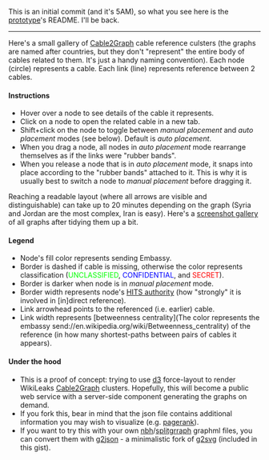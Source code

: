 This is an initial commit (and it's 5AM), so what you see here is the [prototype](http://is.gd/cableweaver)'s README. I'll be back.

-------------------------------------------

Here's a small gallery of [Cable2Graph](http://wlwardiary.github.com/cable2graph/) cable reference culsters (the graphs are named after countries, but they don't "represent" the entire body of cables related to them. It's just a handy naming convention). Each node (circle) represents a cable. Each link (line) represents reference between 2 cables.

#### Instructions

* Hover over a node to see details of the cable it represents.
* Click on a node to open the related cable in a new tab.
* Shift+click on the node to toggle between *manual placement* and *auto placement* modes (see below). Default is *auto placement*.
* When you drag a node, all nodes in *auto placement* mode rearrange themselves as if the links were "rubber bands".
* When you release a node that is in *auto placement* mode, it snaps into place according to the "rubber bands" attached to it.
  This is why it is usually best to switch a node to *manual placement* before dragging it.

Reaching a readable layout (where all arrows are visible and distinguishable) can take up to 20 minutes depending on the graph
(Syria and Jordan are the most complex, Iran is easy). Here's a [screenshot gallery](http://is.gd/cableweavergallery) of all graphs after tidying them up a bit.

#### Legend

* Node's fill color represents sending Embassy.
* Border is dashed if cable is missing, otherwise the color represents classification
(<font color="00ff00">UNCLASSIFIED</font>, <font color="#0000ff">CONFIDENTIAL</font>, and <font color="#ff0000">SECRET</font>).
* Border is darker when node is in *manual placement* mode.
* Border width represents node's [HITS authority](https://en.wikipedia.org/wiki/HITS_algorithm) (how "strongly" it is involved in [in]direct reference).
* Link arrowhead points to the referenced (i.e. earlier) cable.
* Link width represents [betweenness centrality](The color represents the embassy send://en.wikipedia.org/wiki/Betweenness_centrality)
  of the reference (in how many shortest-paths between pairs of cables it appears).

#### Under the hood

* This is a proof of concept: trying to use [d3](http://d3js.org) force-layout to render WikiLeaks
  [Cable2Graph](http://wlwardiary.github.com/cable2graph/) clusters.
  Hopefully, this will become a public web service with a server-side component generating the graphs on demand.
* If you fork this, bear in mind that the json file contains additional information you may wish to visualize (e.g. [pagerank](https://en.wikipedia.org/wiki/Pagerank)).
* If you want to try this with your own
  [nbh](https://github.com/wlwardiary/cable2graph/blob/master/nbh)/[splitgrraph](https://github.com/wlwardiary/cable2graph/blob/master/splitgraph)
  graphml files, you can convert them with [g2json](https://gist.github.com/4589092#file-g2json) -
  a minimalistic fork of [g2svg](https://github.com/wlwardiary/cable2graph/blob/master/g2svg) (included in this gist).
